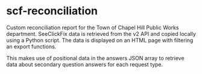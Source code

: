 # scf-reconciliation
Custom reconciliation report for the Town of Chapel Hill Public Works department. SeeClickFix data is retrieved from the v2 API and copied locally using a Python script. The data is displayed on an HTML page with filtering an export functions. 

This makes use of positional data in the answers JSON array to retrieve data about secondary question answers for each request type.
